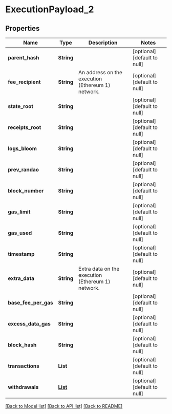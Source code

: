 # ExecutionPayload_2
## Properties

| Name | Type | Description | Notes |
|------------ | ------------- | ------------- | -------------|
| **parent\_hash** | **String** |  | [optional] [default to null] |
| **fee\_recipient** | **String** | An address on the execution (Ethereum 1) network. | [optional] [default to null] |
| **state\_root** | **String** |  | [optional] [default to null] |
| **receipts\_root** | **String** |  | [optional] [default to null] |
| **logs\_bloom** | **String** |  | [optional] [default to null] |
| **prev\_randao** | **String** |  | [optional] [default to null] |
| **block\_number** | **String** |  | [optional] [default to null] |
| **gas\_limit** | **String** |  | [optional] [default to null] |
| **gas\_used** | **String** |  | [optional] [default to null] |
| **timestamp** | **String** |  | [optional] [default to null] |
| **extra\_data** | **String** | Extra data on the execution (Ethereum 1) network. | [optional] [default to null] |
| **base\_fee\_per\_gas** | **String** |  | [optional] [default to null] |
| **excess\_data\_gas** | **String** |  | [optional] [default to null] |
| **block\_hash** | **String** |  | [optional] [default to null] |
| **transactions** | **List** |  | [optional] [default to null] |
| **withdrawals** | [**List**](Withdrawal_1.md) |  | [optional] [default to null] |

[[Back to Model list]](../README.md#documentation-for-models) [[Back to API list]](../README.md#documentation-for-api-endpoints) [[Back to README]](../README.md)

